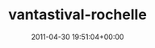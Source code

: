 ---
title:		"vantastival-rochelle"
type:		"photos"
mediatype:		"upload"
description:		"TBC"
date:		"2011-04-30 19:51:04+00:00"
album:		"people"
filename:		"vantastival-rochelle.md"
series:		""
cl_public_id:		"people/vantastival-rochelle"
cl_version:		1497005586
format:		"tiff"
bytes:		5121140
width:		2560
height:		1440
colours:
- "#271C1A"
- "#777E91"
- "#4E6185"
- "#1E1C21"
- "#7A90B3"
- "#A3AFC5"
- "#13151C"
- "#261E1F"
- "#E2A28D"
- "#857070"
- "#87845E"
- "#0B3D7E"
- "#7A5553"
- "#785244"
- "#D3958F"
- "#787B58"
exposure_mode:		"Manual"
program:		"Manual"
aperture:		"4.8"
focal_length:		"62.0 mm"
iso:		"200"
shutter_speed:		"1/200"
metering:		"Multi-segment"
flash:		"Off, Did not fire"
white_balance:		"Custom"
colour_temp:		"4750"
has_crop:		"false"
orientation:		"Horizontal (normal)"
camera_model:		"NIKON D7000"
lens_info:		"18-200mm f/3.5-5.6"
artist:		"No artist info"
x_resolution:		"300"
y_resolution:		"300"
---